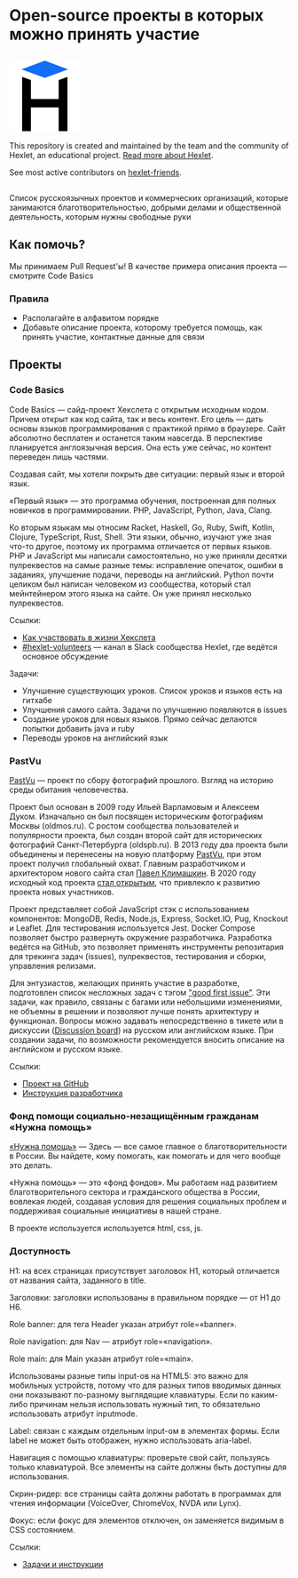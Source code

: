 # Open-source проекты в которых можно принять участие

##

[![Hexlet Ltd. logo](https://raw.githubusercontent.com/Hexlet/assets/master/images/hexlet_logo128.png)](https://hexlet.io/?utm_source=github&utm_medium=link&utm_campaign=ru-projects-for-contributing)

This repository is created and maintained by the team and the community of Hexlet, an educational project. [Read more about Hexlet](https://hexlet.io/?utm_source=github&utm_medium=link&utm_campaign=ru-projects-for-contributing).

See most active contributors on [hexlet-friends](https://friends.hexlet.io/).

##

Список русскоязычных проектов и коммерческих организаций, которые занимаются благотворительностью, добрыми делами и общественной деятельность, которым нужны свободные руки
## Как помочь?

Мы принимаем Pull Request'ы! В качестве примера описания проекта — смотрите Code Basics

### Правила

* Располагайте в алфавитом порядке
* Добавьте описание проекта, которому требуется помощь, как принять участие, контактные данные для связи

## Проекты

### Code Basics

Code Basics — сайд-проект Хекслета с открытым исходным кодом. Причем открыт как код сайта, так и весь контент. Его цель — дать основы языков программирования с практикой прямо в браузере. Сайт абсолютно бесплатен и останется таким навсегда. В перспективе планируется англоязычная версия. Она есть уже сейчас, но контент переведен лишь частями.

Создавая сайт, мы хотели покрыть две ситуации: первый язык и второй язык.

«Первый язык» — это программа обучения, построенная для полных новичков в программировании. PHP, JavaScript, Python, Java, Clang.

Ко вторым языкам мы относим Racket, Haskell, Go, Ruby, Swift, Kotlin, Clojure, TypeScript, Rust, Shell. Эти языки, обычно, изучают уже зная что-то другое, поэтому их программа отличается от первых языков.
PHP и JavaScript мы написали самостоятельно, но уже приняли десятки пулреквестов на самые разные темы: исправление опечаток, ошибки в заданиях, улучшение подачи, переводы на английский. Python почти целиком был написан человеком из сообщества, который стал мейнтейнером этого языка на сайте. Он уже принял несколько пулреквестов.

Ссылки:

* [Как участвовать в жизни Хекслета](https://guides.hexlet.io/how-to-be-a-helpful-for-the-hexlet-community)
* [#hexlet-volunteers](https://hexlet-ru.slack.com/archives/C0LN151B4) — канал в Slack сообщества Hexlet, где ведётся основное обсуждение

Задачи:

* Улучшение существующих уроков. Список уроков и языков есть на гитхабе
* Улучшения самого сайта. Задачи по улучшению появляются в issues
* Создание уроков для новых языков. Прямо сейчас делаются попытки добавить java и ruby
* Переводы уроков на английский язык

### PastVu

[PastVu](https://pastvu.com/) — проект по сбору фотографий прошлого. Взгляд на историю среды обитания человечества.

Проект был основан в 2009 году Ильей Варламовым и Алексеем Дуком. Изначально он был посвящен историческим фотографиям Москвы (oldmos.ru). С ростом сообщества пользователей и популярности проекта, был создан второй сайт для исторических фотографий Санкт-Петербурга (oldspb.ru). В 2013 году два проекта были объединены и перенесены на новую платформу [PastVu](https://pastvu.com/), при этом проект получил глобальный охват. Главным разработчиком и архитектором нового сайта стал [Павел Климашкин](https://github.com/klimashkin). В 2020 году исходный код проекта [стал открытым](https://pastvu.com/news/149), что привлекло к развитию проекта новых участников.

Проект предcтавляет собой JavaScript стэк с использованием компонентов: MongoDB, Redis, Node.js, Express, Socket.IO, Pug, Knockout и Leaflet. Для тестирования используется Jest. Docker Compose позволяет быстро развернуть окружение разработчика. Разработка ведётся на GitHub, это позволяет применять инструменты репозитария для трекинга задач (issues), пулреквестов, тестирования и сборки, управления релизами.

Для энтузиастов, желающих принять участие в разработке, подготовлен список несложных задач с тэгом ["good first issue"](https://github.com/PastVu/pastvu/issues?q=is%3Aissue+is%3Aopen+label%3A%22good+first+issue%22). Эти задачи, как правило, связаны с багами или небольшими изменениями, не объемны в решении и позволяют лучше понять архитектуру и функционал. Вопросы можно задавать непосредственно в тикете или в дискуссии ([Discussion board](https://github.com/PastVu/pastvu/discussions)) на русском или английском языке. При создании задачи, по возможности рекомендуется вносить описание на английском и русском языке.

Ссылки:
* [Проект на GitHub](https://github.com/PastVu/pastvu)
* [Инструкция разработчика](https://github.com/PastVu/pastvu/blob/master/CONTRIBUTING.md)

### Фонд помощи социально-незащищённым гражданам «Нужна помощь»

[«Нужна помощь»](https://nuzhnapomosh.ru/) — Здесь — все самое главное о благотворительности в России. Вы найдете, кому помогать, как помогать и для чего вообще это делать.

«Нужна помощь» — это «фонд фондов». Мы работаем над развитием благотворительного сектора и гражданского общества в России, вовлекая людей, создавая условия для решения социальных проблем и поддерживая социальные инициативы в нашей стране.

В проекте используется используется html, css, js. 

### Доступность
H1: на всех страницах присутствует заголовок H1, который отличается от названия сайта, заданного в title.

Заголовки: заголовки использованы в правильном порядке — от H1 до H6.

Role banner: для тега Header указан атрибут role=«banner».

Role navigation: для Nav — атрибут role=«navigation».

Role main: для Main указан атрибут role=«main».

Использованы разные типы input-ов на HTML5: это важно для мобильных устройств, потому что для разных типов вводимых данных они показывают по-разному выглядящие клавиатуры. Если по каким-либо причинам нельзя использовать нужный тип, то обязательно использовать атрибут inputmode.

Label: связан с каждым отдельным input-ом в элементах формы. Если label не может быть отображен, нужно использовать aria-label.

Навигация с помощью клавиатуры: проверьте свой сайт, пользуясь только клавиатурой. Все элементы на сайте должны быть доступны для использования.

Скрин-ридер: все страницы сайта должны работать в программах для чтения информации (VoiceOver, ChromeVox, NVDA или Lynx).

Фокус: если фокус для элементов отключен, он заменяется видимым в CSS состоянием.


Ссылки:
* [Задачи и инструкции](https://docs.google.com/document/d/1ayvTTxCr4ArD8E9E0e3kixmtA8K5uhfPiBr4wECo6v8/edit#)
